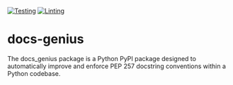 [![Testing](https://github.com/RodrigoGonzalez/docs-genius/actions/workflows/tests.yml/badge.svg?branch=main)](https://github.com/RodrigoGonzalez/docs-genius/actions/workflows/tests.yml)
[![Linting](https://github.com/RodrigoGonzalez/docs-genius/actions/workflows/lint.yml/badge.svg?branch=main)](https://github.com/RodrigoGonzalez/docs-genius/actions/workflows/lint.yml)

# docs-genius
The docs_genius package is a Python PyPI package designed to automatically improve and enforce PEP 257 docstring conventions within a Python codebase.
